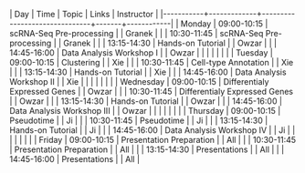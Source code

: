 | Day       |        Time | Topic                         | Links | Instructor |
|-----------+-------------+-------------------------------+-------+------------|
| Monday    | 09:00-10:15 | scRNA-Seq Pre-processing      |       | Granek     |
|           | 10:30-11:45 | scRNA-Seq Pre-processing      |       | Granek     |
|           | 13:15-14:30 | Hands-on Tutorial             |       | Owzar      |
|           | 14:45-16:00 | Data Analysis Workshop I      |       | Owzar      |
|           |             |                               |       |            |
| Tuesday   | 09:00-10:15 | Clustering                    |       | Xie        |
|           | 10:30-11:45 | Cell-type Annotation          |       | Xie        |
|           | 13:15-14:30 | Hands-on Tutorial             |       | Xie        |
|           | 14:45-16:00 | Data Analysis Workshop II     |       | Xie        |
|           |             |                               |       |            |
| Wednesday | 09:00-10:15 | Differentialy Expressed Genes |       | Owzar      |
|           | 10:30-11:45 | Differentialy Expressed Genes |       | Owzar      |
|           | 13:15-14:30 | Hands-on Tutorial             |       | Owzar      |
|           | 14:45-16:00 | Data Analysis Workshop III    |       | Owzar      |
|           |             |                               |       |            |
| Thursday  | 09:00-10:15 | Pseudotime                    |       | Ji         |
|           | 10:30-11:45 | Pseudotime                    |       | Ji         |
|           | 13:15-14:30 | Hands-on Tutorial             |       | Ji         |
|           | 14:45-16:00 | Data Analysis Workshop IV     |       | Ji         |
|           |             |                               |       |            |
| Friday    | 09:00-10:15 | Presentation Preparation      |       | All        |
|           | 10:30-11:45 | Presentation Preparation      |       | All        |
|           | 13:15-14:30 | Presentations                 |       | All        |
|           | 14:45-16:00 | Presentations                 |       | All        |



























         
